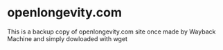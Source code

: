 # openlongevity.com
This is a backup copy of openlongevity.com site once made by Wayback Machine and simply dowloaded with wget
